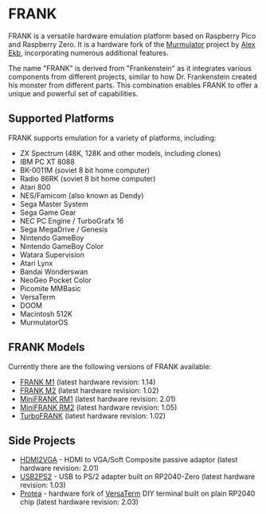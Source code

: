 # FRANK

FRANK is a versatile hardware emulation platform based on Raspberry Pico and Raspberry Zero. It is a hardware fork of the [Murmulator](https://murmulator.ru/) project by [Alex Ekb](https://t.me/Alex_Eburg), incorporating numerous additional features.

The name "FRANK" is derived from "Frankenstein" as it integrates various components from different projects, similar to how Dr. Frankenstein created his monster from different parts. This combination enables FRANK to offer a unique and powerful set of capabilities.

## Supported Platforms

FRANK supports emulation for a variety of platforms, including:

* ZX Spectrum (48K, 128K and other models, including clones)
* IBM PC XT 8088
* BK-0011М (soviet 8 bit home computer)
* Radio 86RK (soviet 8 bit home computer)
* Atari 800
* NES/Famicom (also known as Dendy)
* Sega Master System
* Sega Game Gear
* NEC PC Engine / TurboGrafx 16
* Sega MegaDrive / Genesis
* Nintendo GameBoy
* Nintendo GameBoy Color
* Watara Supervision
* Atari Lynx
* Bandai Wonderswan
* NeoGeo Pocket Color
* Picomite MMBasic
* VersaTerm
* DOOM
* Macintosh 512K
* MurmulatorOS

## FRANK Models

Currently there are the following versions of FRANK available:

* [FRANK M1](./hardware/frank_m1) (latest hardware revision: 1.14)
* [FRANK M2](./hardware/frank_m2) (latest hardware revision: 1.02)
* [MiniFRANK RM1](./hardware/minifrank_rm1) (latest hardware revision: 2.01)
* [MiniFRANK RM2](./hardware/minifrank_rm2) (latest hardware revision: 1.05)
* [TurboFRANK](./hardware/turbofrank) (latest hardware revision: 1.02)

## Side Projects

* [HDMI2VGA](./hardware/hdmi2vga) - HDMI to VGA/Soft Composite passive adaptor (latest hardware revision: 2.01)
* [USB2PS2](./hardware/usb2ps2) - USB to PS/2 adapter built on RP2040-Zero (latest hardware revision: 1.03)
* [Protea](./hardware/protea) - hardware fork of [VersaTerm](https://github.com/dhansel/VersaTerm) DIY terminal built on plain RP2040 chip (latest hardware revision: 2.03)
